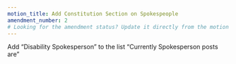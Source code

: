 ```yaml
---
motion_title: Add Constitution Section on Spokespeople
amendment_number: 2
# Looking for the amendment status? Update it directly from the motion page!
---
```

Add “Disability Spokesperson” to the list “Currently
Spokesperson posts are”
